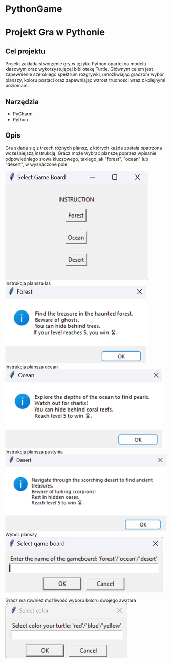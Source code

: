 # PythonGame

# Projekt Gra w Pythonie

## Cel projektu
Projekt zakłada stworzenie gry w języku Python opartej na modelu klasowym oraz wykorzystującej bibliotekę Turtle. Głównym celem jest zapewnienie szerokiego spektrum rozgrywki, umożliwiając graczom wybór planszy, koloru postaci oraz zapewniając wzrost trudności wraz z kolejnymi poziomami.

## Narzędzia
- PyCharm
- Python

## Opis
Gra składa się z trzech różnych plansz, z których każda została opatrzona wcześniejszą instrukcją. Gracz może wybrać planszę poprzez wpisanie odpowiedniego słowa kluczowego, takiego jak "forest", "ocean" lub "desert", w wyznaczone pole.

<img src="images_readme/instrukacja.png" alt="Zdjęcie 1">
Instrukcja plansza las
<img src="images_readme/instrukcja1.png" alt="Zdjęcie 2">
Instrukcja plansza ocean
<img src="images_readme/instrukcja2.png" alt="Zdjęcie 3">
Instrukcja plansza pustynia
<img src="images_readme/instrukcja33.png" alt="Zdjęcie 4">
Wybór planszy 
<img src="images_readme/select_game_board.png" alt="Zdjęcie 5">

Gracz ma również możliwość wyboru koloru swojego awatara
<img src="images_readme/select_color.png" alt="Zdjęcie 6">

